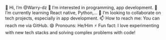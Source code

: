 👋 Hi, I’m @Warry-dz
👀 I’m interested in programming, app development.
🌱 I’m currently learning React native, Python,...
💞️ I’m looking to collaborate on tech projects, especially in app development.
📫 How to reach me: You can reach me via GitHub.
😄 Pronouns: He/Him
⚡ Fun fact: I love experimenting with new tech stacks and solving complex problems with code!

<!---
Warry-dz/Warry-dz is a ✨ special ✨ repository because its `README.md` (this file) appears on your GitHub profile.
You can click the Preview link to take a look at your changes.
--->
